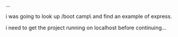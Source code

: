 
...


i was going to look up /boot camp\ and find an example of express.

i need to get the project running on localhost before continuing...
